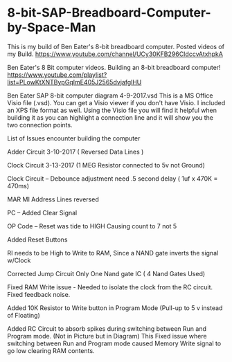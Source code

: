 # 8-bit-SAP-Breadboard-Computer-by-Space-Man

This is my build of Ben Eater's 8-bit breadboard computer.
Posted videos of my Build.
https://www.youtube.com/channel/UCy30KFB296CIdccvAtxhpkA

Ben Eater's 8 Bit computer videos.
Building an 8-bit breadboard computer!
https://www.youtube.com/playlist?list=PLowKtXNTBypGqImE405J2565dvjafglHU

Ben Eater SAP 8-bit computer diagram 4-9-2017.vsd This is a MS Office Visio file (.vsd). You can get a Visio viewer if you don't have Visio. I included an XPS file format as well. Using the Visio file you will find it helpful when building it as you can highlight a connection line and it will show you the two connection points.

List of Issues encounter building the computer

Adder Circuit 3-10-2017 ( Reversed Data Lines ) 

Clock Circuit 3-13-2017 (1 MEG Resistor connected to 5v not Ground) 

Clock Circuit – Debounce adjustment need .5 second delay ( 1uf x 470K = 470ms) 

MAR MI Address Lines reversed 

PC – Added Clear Signal 

OP Code – Reset was tide to HIGH Causing count to 7 not 5 

Added Reset Buttons 

RI needs to be High to Write to RAM, Since a NAND gate inverts the signal w/Clock 

Corrected Jump Circuit Only One Nand gate IC ( 4 Nand Gates Used) 

Fixed RAM Write issue - Needed to isolate the clock from the RC circuit. Fixed feedback noise.

Added 10K Resistor to Write button in Program Mode (Pull-up to 5 v instead of Floating)

Added RC Circuit to absorb spikes during switching between Run and Program mode. (Not in Picture but in Diagram) This Fixed issue where switching between Run and Program mode caused Memory Write signal to go low clearing RAM contents.

